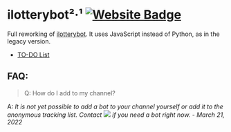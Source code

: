 # ilotterybot²·¹ [![Website Badge](https://img.shields.io/website?down_color=red&down_message=down&style=plastic&up_color=green&up_message=up&url=https%3A%2F%2Fhmmtodayiwill.ru%2F)](https://hmmtodayiwill.ru/)
Full reworking of [ilotterybot](https://github.com/notdankenough/ilotterybot). It uses JavaScript instead of Python, as in the legacy version.
+ [TO-DO List](https://github.com/NotDankEnough/iLotteryteaLive/projects/1)

## FAQ:
> Q: How do I add to my channel?

A: *It is not yet possible to add a bot to your channel yourself or add it to the anonymous tracking list. Contact [![](https://img.shields.io/badge/NotDankEnough%20(@justbuildahouse)-blue?style=plastic&logo=telegram)](https://t.me/justbuildahouse) if you need a bot right now. - March 21, 2022*
